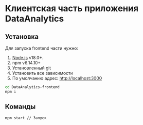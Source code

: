 # Клиентская часть приложения DataAnalytics

## Установка

Для запуска frontend части нужно:

1. [Node.js](https://nodejs.org/) v18.0+.
2. npm v6.14.10+
3. Установленный git
4. Установить все зависимости
5. По умолчанию адрес: [http://localhost:3000](http://localhost:3000)

```sh
cd DataAnalytics-frontend
npm i
```

## Команды

```sh
npm start // Запуск
```
